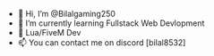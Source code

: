 - 👋 Hi, I’m @Bilalgaming250
- 🌱 I’m currently learning Fullstack Web Devlopment
- 🌱 Lua/FiveM Dev 
- 📫 You can contact me on discord [bilal8532]

<!---
Bilalgaming250/Bilalgaming250 is a ✨ special ✨ repository because its `README.md` (this file) appears on your GitHub profile.
You can click the Preview link to take a look at your changes.
--->
